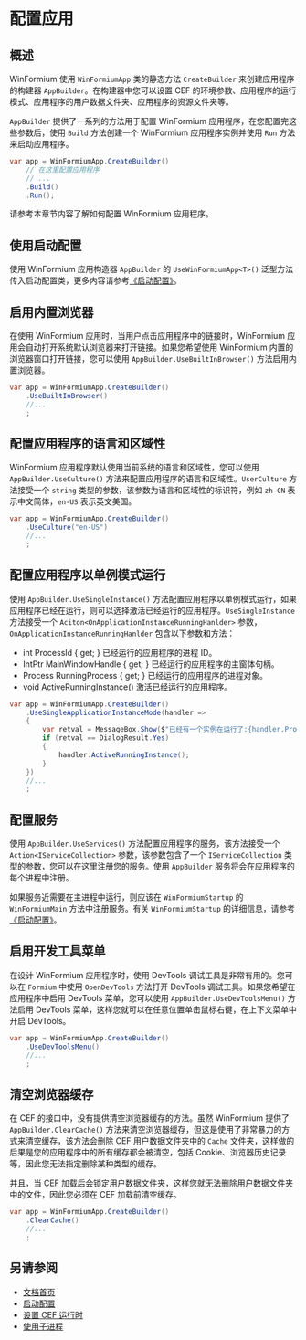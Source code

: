 # 配置应用

## 概述

WinFormium 使用 `WinFormiumApp` 类的静态方法 `CreateBuilder` 来创建应用程序的构建器 `AppBuilder`。在构建器中您可以设置 CEF 的环境参数、应用程序的运行模式、应用程序的用户数据文件夹、应用程序的资源文件夹等。

`AppBuilder` 提供了一系列的方法用于配置 WinFormium 应用程序，在您配置完这些参数后，使用 `Build` 方法创建一个 WinFormium 应用程序实例并使用 `Run` 方法来启动应用程序。

```csharp
var app = WinFormiumApp.CreateBuilder()
    // 在这里配置应用程序
    // ...
    .Build()
    .Run();
```

请参考本章节内容了解如何配置 WinFormium 应用程序。

## 使用启动配置

使用 WinFormium 应用构造器 `AppBuilder` 的 `UseWinFormiumApp<T>()` 泛型方法传入启动配置类，更多内容请参考[《启动配置》](./启动配置.md)。

## 启用内置浏览器

在使用 WinFormium 应用时，当用户点击应用程序中的链接时，WinFormium 应用会自动打开系统默认浏览器来打开链接。如果您希望使用 WinFormium 内置的浏览器窗口打开链接，您可以使用 `AppBuilder.UseBuiltInBrowser()` 方法启用内置浏览器。

```csharp
var app = WinFormiumApp.CreateBuilder()
    .UseBuiltInBrowser()
    //...
    ;
```

## 配置应用程序的语言和区域性

WinFormium 应用程序默认使用当前系统的语言和区域性，您可以使用 `AppBuilder.UseCulture()` 方法来配置应用程序的语言和区域性。`UserCulture` 方法接受一个 `string` 类型的参数，该参数为语言和区域性的标识符，例如 `zh-CN` 表示中文简体，`en-US` 表示英文美国。

```csharp
var app = WinFormiumApp.CreateBuilder()
    .UseCulture("en-US")
    //...
    ;
```

## 配置应用程序以单例模式运行

使用 `AppBuilder.UseSingleInstance()` 方法配置应用程序以单例模式运行，如果应用程序已经在运行，则可以选择激活已经运行的应用程序。`UseSingleInstance` 方法接受一个 `Aciton<OnApplicationInstanceRunningHanlder>` 参数，`OnApplicationInstanceRunningHanlder` 包含以下参数和方法：

- int ProcessId { get; }
  已经运行的应用程序的进程 ID。
- IntPtr MainWindowHandle { get; }
  已经运行的应用程序的主窗体句柄。
- Process RunningProcess { get; }
  已经运行的应用程序的进程对象。
- void ActiveRunningInstance()
  激活已经运行的应用程序。

```csharp
var app = WinFormiumApp.CreateBuilder()
    .UseSingleApplicationInstanceMode(handler =>
    {
        var retval = MessageBox.Show($"已经有一个实例在运行了:{handler.ProcessId}。\r\n是否打开其主窗体？", "单例模式已启用", MessageBoxButtons.YesNo, MessageBoxIcon.Warning);
        if (retval == DialogResult.Yes)
        {
            handler.ActiveRunningInstance();
        }
    })
    //...
    ;
```

## 配置服务

使用 `AppBuilder.UseServices()` 方法配置应用程序的服务，该方法接受一个 `Action<IServiceCollection>` 参数，该参数包含了一个 `IServiceCollection` 类型的参数，您可以在这里注册您的服务。使用 `AppBuilder` 服务将会在应用程序的每个进程中注册。

如果服务近需要在主进程中运行，则应该在 `WinFormiumStartup` 的 `WinFormiumMain` 方法中注册服务。有关 `WinFormiumStartup` 的详细信息，请参考[《启动配置》](./启动配置.md)。

## 启用开发工具菜单

在设计 WinFormium 应用程序时，使用 DevTools 调试工具是非常有用的。您可以在 `Formium` 中使用 `OpenDevTools` 方法打开 DevTools 调试工具。如果您希望在应用程序中启用 DevTools 菜单，您可以使用 `AppBuilder.UseDevToolsMenu()` 方法启用 DevTools 菜单，这样您就可以在任意位置单击鼠标右键，在上下文菜单中开启 DevTools。

```csharp
var app = WinFormiumApp.CreateBuilder()
    .UseDevToolsMenu()
    //...
    ;
```

## 清空浏览器缓存

在 CEF 的接口中，没有提供清空浏览器缓存的方法。虽然 WinFormium 提供了 `AppBuilder.ClearCache()` 方法来清空浏览器缓存，但这是使用了非常暴力的方式来清空缓存，该方法会删除 CEF 用户数据文件夹中的 `Cache` 文件夹，这样做的后果是您的应用程序中的所有缓存都会被清空，包括 Cookie、浏览器历史记录等，因此您无法指定删除某种类型的缓存。

并且，当 CEF 加载后会锁定用户数据文件夹，这样您就无法删除用户数据文件夹中的文件，因此您必须在 CEF 加载前清空缓存。

```csharp
var app = WinFormiumApp.CreateBuilder()
    .ClearCache()
    //...
    ;
```

## 另请参阅

- [文档首页](../首页.md)
- [启动配置](./启动配置.md)
- [设置 CEF 运行时](./设置CEF运行时.md)
- [使用子进程](./使用子进程.md)
